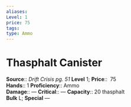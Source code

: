 ```yaml
---
aliases: 
Level: 1
price: 75
tags: 
type: Ammo
---
```


# Thasphalt Canister

**Source**:: _Drift Crisis pg. 51_
**Level** 1;
**Price**::  75  
**Hands**:: 1
**Proficiency**:: Ammo  
**Damage**:: —
**Critical**:: —
**Capacity**:: 20 thasphalt  
**Bulk** L;
**Special** —

